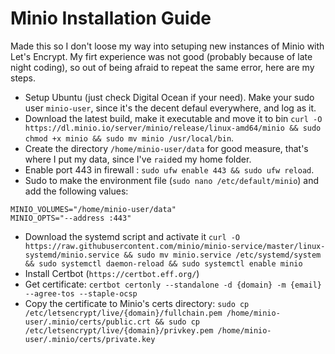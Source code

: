 # Minio Installation Guide

Made this so I don't loose my way into setuping new instances of Minio with Let's Encrypt. My firt experience was not good (probably because of late night coding), so out of being afraid to repeat the same error, here are my steps.

- Setup Ubuntu (just check Digital Ocean if your need). Make your sudo user `minio-user`, since it's the decent defaul everywhere, and log as it.
- Download the latest build, make it executable and move it to bin `curl -O https://dl.minio.io/server/minio/release/linux-amd64/minio && sudo chmod +x minio && sudo mv minio /usr/local/bin`.
- Create the directory `/home/minio-user/data` for good measure, that's where I put my data, since I've `raid`ed my home folder.
- Enable port 443 in firewall : `sudo ufw enable 443 && sudo ufw reload`.
- Sudo to make the environment file (`sudo nano /etc/default/minio`) and add the following values:

```
MINIO_VOLUMES="/home/minio-user/data"
MINIO_OPTS="--address :443"
```

- Download the systemd script and activate it `curl -O https://raw.githubusercontent.com/minio/minio-service/master/linux-systemd/minio.service && sudo mv minio.service /etc/systemd/system && sudo systemctl daemon-reload && sudo systemctl enable minio`
- Install Certbot (`https://certbot.eff.org/`)
- Get certificate: `certbot certonly --standalone -d {domain} -m {email} --agree-tos --staple-ocsp`
- Copy the certificate to Minio's certs directory: `sudo cp /etc/letsencrypt/live/{domain}/fullchain.pem /home/minio-user/.minio/certs/public.crt && sudo cp /etc/letsencrypt/live/{domain}/privkey.pem /home/minio-user/.minio/certs/private.key`
